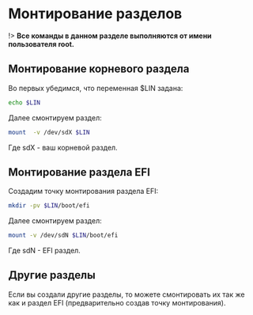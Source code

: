 # Монтирование разделов

!> **Все команды в данном разделе выполняются от имени пользователя root.**

## Монтирование корневого раздела

Во первых убедимся, что переменная $LIN задана:
```bash
echo $LIN
```

Далее смонтируем раздел:
```bash
mount  -v /dev/sdX $LIN
```
Где sdX - ваш корневой раздел.
  
## Монтирование раздела EFI

Создадим точку монтирования раздела EFI:
```bash
mkdir -pv $LIN/boot/efi
```

Далее смонтируем раздел:

```bash
mount -v /dev/sdN $LIN/boot/efi
```
Где sdN - EFI раздел.
  
## Другие разделы

Если вы создали другие разделы, то можете смонтировать их так же как и раздел EFI (предварительно создав точку монтирования).
